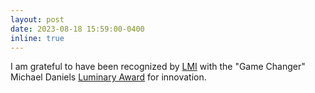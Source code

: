 ```yaml
---
layout: post
date: 2023-08-18 15:59:00-0400
inline: true
---
```


I am grateful to have been recognized by <a href="https://www.lmi.org/">LMI</a> with the "Game Changer" Michael Daniels <a href="https://www.linkedin.com/posts/lmi_innovation-machinelearning-peoplepoweringpossible-activity-7110957184271663104-_7ty/">Luminary Award</a> for innovation.
